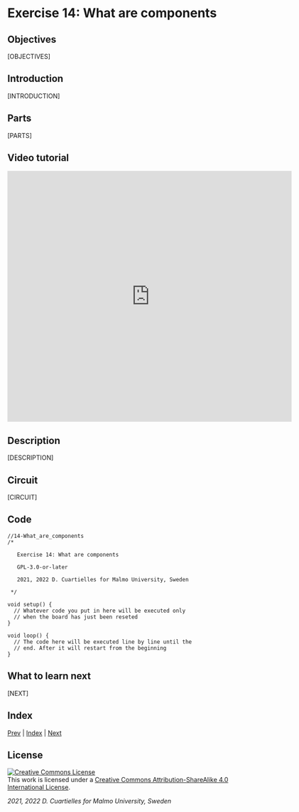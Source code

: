 # Exercise 14: What are components

## Objectives

[OBJECTIVES]

## Introduction

[INTRODUCTION]

## Parts

[PARTS]

## Video tutorial

<iframe src="https://player.vimeo.com/video/527692409?h=d1fbec5bbe" width="640" height="564" frameborder="0" allow="autoplay; fullscreen" allowfullscreen></iframe>

## Description

[DESCRIPTION]

## Circuit

[CIRCUIT]

## Code

```c_cpp
//14-What_are_components
/*

   Exercise 14: What are components

   GPL-3.0-or-later

   2021, 2022 D. Cuartielles for Malmo University, Sweden

 */

void setup() {
  // Whatever code you put in here will be executed only 
  // when the board has just been reseted
}

void loop() {
  // The code here will be executed line by line until the 
  // end. After it will restart from the beginning
}
```

## What to learn next

[NEXT]

## Index

[Prev](../13-Explore_sensors_intuitively/13-Explore_sensors_intuitively.md) |  [Index](../course_index.md) |  [Next](../15-Buttons_tactile_switches/15-Buttons_tactile_switches.md)

## License

<a rel="license" href="http://creativecommons.org/licenses/by-sa/4.0/"><img alt="Creative Commons License" style="border-width:0" src="https://i.creativecommons.org/l/by-sa/4.0/80x15.png" /></a><br />This work is licensed under a <a rel="license" href="http://creativecommons.org/licenses/by-sa/4.0/">Creative Commons Attribution-ShareAlike 4.0 International License</a>.

*2021, 2022 D. Cuartielles for Malmo University, Sweden*
